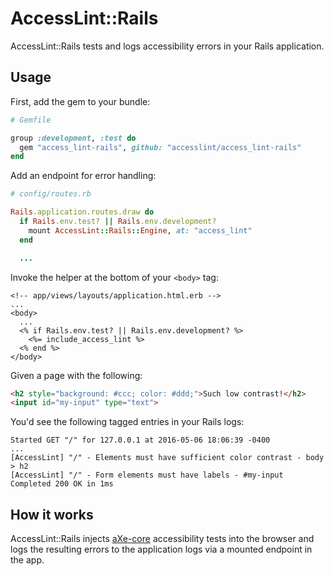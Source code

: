 # AccessLint::Rails

AccessLint::Rails tests and logs accessibility errors in your Rails application.

## Usage

First, add the gem to your bundle:

```ruby
# Gemfile

group :development, :test do
  gem "access_lint-rails", github: "accesslint/access_lint-rails"
end
```

Add an endpoint for error handling:

```ruby
# config/routes.rb

Rails.application.routes.draw do
  if Rails.env.test? || Rails.env.development?
    mount AccessLint::Rails::Engine, at: "access_lint"
  end

  ...
```

Invoke the helper at the bottom of your `<body>` tag:

```erb
<!-- app/views/layouts/application.html.erb -->
...
<body>
  ...
  <% if Rails.env.test? || Rails.env.development? %>
    <%= include_access_lint %>
  <% end %>
</body>
```

Given a page with the following:

```html
<h2 style="background: #ccc; color: #ddd;">Such low contrast!</h2>
<input id="my-input" type="text">
```

You'd see the following tagged entries in your Rails logs:

```
Started GET "/" for 127.0.0.1 at 2016-05-06 18:06:39 -0400
...
[AccessLint] "/" - Elements must have sufficient color contrast - body > h2
[AccessLint] "/" - Form elements must have labels - #my-input
Completed 200 OK in 1ms
```

## How it works

AccessLint::Rails injects [aXe-core](https://github.com/dequelabs/axe-core)
accessibility tests into the browser and logs the resulting errors to the
application logs via a mounted endpoint in the app.
